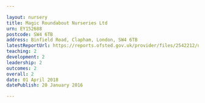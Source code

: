 ```yaml
---

layout: nursery
title: Magic Roundabout Nurseries Ltd
urn: EY152688
postcode: SW4 6TB
address: Binfield Road, Clapham, London, SW4 6TB
latestReportUrl: https://reports.ofsted.gov.uk/provider/files/2542212/urn/EY152688.pdf
teaching: 2
development: 2
leadership: 2
outcomes: 2
overall: 2
date: 01 April 2018 
datePublish: 20 January 2016

---
```

